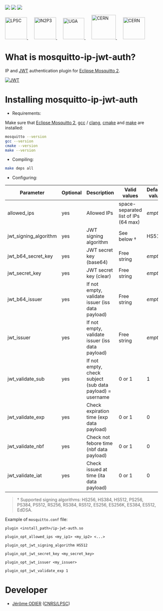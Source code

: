 [![][License img]][License]
[![][MainRepo img]][MainRepo]
[![][AltRepo img]][AltRepo]

<a href="http://lpsc.in2p3.fr/" target="_blank">
	<img src="http://ami.in2p3.fr/docs/images/logo_lpsc.png" alt="LPSC" height="72" />
</a>
&nbsp;&nbsp;&nbsp;&nbsp;
<a href="http://www.in2p3.fr/" target="_blank">
	<img src="http://ami.in2p3.fr/docs/images/logo_in2p3.png" alt="IN2P3" height="72" />
</a>
&nbsp;&nbsp;&nbsp;&nbsp;
<a href="http://www.univ-grenoble-alpes.fr/" target="_blank">
	<img src="http://ami.in2p3.fr/docs/images/logo_uga.png" alt="UGA" height="70" />
</a>
&nbsp;&nbsp;&nbsp;&nbsp;
<a href="http://home.cern/" target="_blank">
	<img src="http://www.cern.ch/ami/images/logo_atlas.png" alt="CERN" height="80" />
</a>
&nbsp;&nbsp;&nbsp;&nbsp;
<a href="http://atlas.cern/" target="_blank">
	<img src="http://ami.in2p3.fr/docs/images/logo_cern.png" alt="CERN" height="72" />
</a>

What is mosquitto-ip-jwt-auth?
==============================

IP and [JWT](https://jwt.io/) authentication plugin for [Eclipse Mosquitto 2](https://mosquitto.org/).

[![JWT](http://jwt.io/img/badge-compatible.svg)](https://jwt.io/)

Installing mosquitto-ip-jwt-auth
================================

* Requirements:

Make sure that [Eclipse Mosquitto 2](https://www.mosquitto.org/), [gcc](https://www.gnu.org/software/gcc/) / [clang](https://clang.llvm.org/), [cmake](https://cmake.org/) and [make](https://www.gnu.org/software/make/) are installed:
```bash
mosquitto --version
gcc --version
cmake --version
make --version
```

* Compiling:

```bash
make deps all
```

* Configuring:

| Parameter             | Optional | Description                                               | Valid values                         | Default value |
|-----------------------|----------|-----------------------------------------------------------|--------------------------------------|---------------|
| allowed_ips           | yes      | Allowed IPs                                               | space-separated list of IPs (64 max) | *empty*       |
| jwt_signing_algorithm | yes      | JWT signing algorithm                                     | See below †                          | HS512         |
| jwt_b64_secret_key    | yes      | JWT secret key (base64)                                   | Free string                          | *empty*       |
| jwt_secret_key        | yes      | JWT secret key (clear)                                    | Free string                          | *empty*       |
| jwt_b64_issuer        | yes      | If not empty, validate issuer (iss data payload)          | Free string                          | *empty*       |
| jwt_issuer            | yes      | If not empty, validate issuer (iss data payload)          | Free string                          | *empty*       |
| jwt_validate_sub      | yes      | If not empty, check subject (sub data payload) = username | 0 or 1                               | 1             |
| jwt_validate_exp      | yes      | Check expiration time (exp data payload)                  | 0 or 1                               | 0             |
| jwt_validate_nbf      | yes      | Check not febore time (nbf data payload)                  | 0 or 1                               | 0             |
| jwt_validate_iat      | yes      | Check issued at time (ita data payload)                   | 0 or 1                               | 0             |

> † Supported signing algorithms: HS256, HS384, HS512, PS256, PS384, PS512, RS256, RS384, RS512, ES256, ES256K, ES384, ES512, EdDSA.

Example of `mosquitto.conf` file:
```
plugin <install_path>/ip-jwt-auth.so

plugin_opt_allowed_ips <my_ip1> <my_ip2> <...>

plugin_opt_jwt_signing_algorithm HS512

plugin_opt_jwt_secret_key <my_secret_key>

plugin_opt_jwt_issuer <my_issuer>

plugin_opt_jwt_validate_exp 1
```

Developer
=========

* [Jérôme ODIER](https://www.odier.xyz/) ([CNRS/LPSC](http://lpsc.in2p3.fr/))

[License]:http://www.cecill.info/licences/Licence_CeCILL-C_V1-en.txt
[License img]:https://img.shields.io/badge/license-CeCILL--C-blue.svg

[MainRepo]:https://gitlab.in2p3.fr/ami-team/mosquitto-ip-jwt-auth/
[MainRepo img]:https://img.shields.io/badge/Main%20Repo-gitlab.in2p3.fr-success

[AltRepo]:https://github.com/odier-io/mosquitto-ip-jwt-auth/
[AltRepo img]:https://img.shields.io/badge/Alt%20Repo-github.com-success
